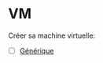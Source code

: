 # VM

Créer sa machine virtuelle: 

- [ ] [Générique](https://github.com/CollegeBoreal/Tutoriels/tree/master/2.Virtualisation/2.VM/1.Docker-Machine/0.Generic)

